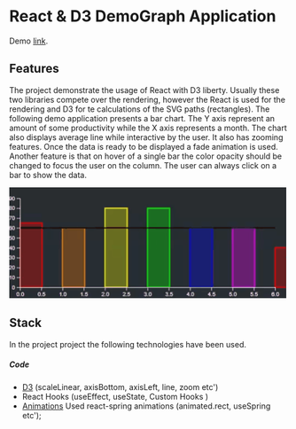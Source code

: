 # React & D3 DemoGraph Application

Demo [link](https://react-d3-graph.herokuapp.com/).

## Features

The project demonstrate the usage of React with D3 liberty. Usually these two libraries compete over the rendering, however the React is used for the rendering and D3 for te calculations of the SVG paths (rectangles).
The following demo application presents a bar chart. The Y axis represent an amount of some productivity while the X axis represents a month. The chart also displays average line while interactive by the user. It also has zooming features. Once the data is ready to be displayed a fade animation is used. Another feature is that on hover of a single bar the color opacity should be changed to focus the user on the column. The user can always click on a bar to show the data.

![alt text](./docs/images/captured.gif "Sample 1")

## Stack

In the project project the following technologies have been used.

##### Code

- [D3](https://d3js.org/) (scaleLinear, axisBottom, axisLeft, line, zoom etc')
- React Hooks (useEffect, useState, Custom Hooks )
- [Animations](https://www.react-spring.io/) Used react-spring animations (animated.rect, useSpring etc');
